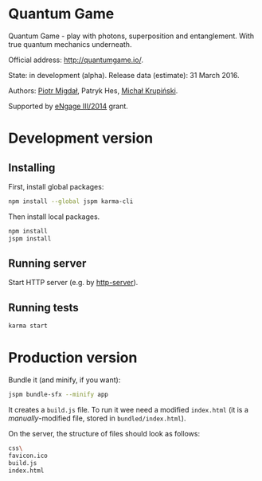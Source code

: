 Quantum Game
============

Quantum Game - play with photons, superposition and entanglement. With true quantum mechanics underneath.

Official address: http://quantumgame.io/.

State: in development (alpha). Release data (estimate): 31 March 2016.

Authors: [Piotr Migdał](http://migdal.wikidot.com/), Patryk Hes, [Michał Krupiński](http://www.fiztaszki.pl/user/3).

Supported by [eNgage III/2014](http://www.fnp.org.pl/laureaci-engage-iii-edycja/) grant.

# Development version

## Installing

First, install global packages:
```bash
npm install --global jspm karma-cli
```

Then install local packages.
```bash
npm install
jspm install
```

## Running server

Start HTTP server (e.g. by [http-server](https://www.npmjs.com/package/http-server)).

## Running tests
```bash
karma start
```

# Production version

Bundle it (and minify, if you want):

```bash
jspm bundle-sfx --minify app
```

It creates a `build.js` file. To run it wee need a modified `index.html` (it is a *manually*-modified file, stored in `bundled/index.html`).

On the server, the structure of files should look as follows:

```bash
css\
favicon.ico
build.js
index.html
```
